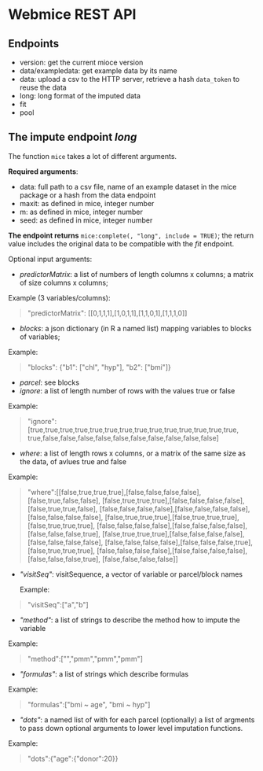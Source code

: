 # Webmice REST API
## Endpoints
- version: get the current mioce version
- data/exampledata: get example data by its name
- data: upload a csv to the HTTP server, retrieve a hash `data_token` to reuse the data
- long: long format of the imputed data
- fit
- pool 

## The impute endpoint *long*
The function `mice` takes a lot of different arguments.

**Required arguments**:

- data: full path to a csv file, name of an example dataset in the mice package or a hash from the data endpoint
- maxit: as defined in mice, integer number
- m: as defined in mice, integer number
- seed: as defined in mice, integer number

**The endpoint returns** `mice:complete(, "long", include = TRUE)`; the return value includes the original data to be compatible with the *fit* endpoint.

Optional input arguments:

- *predictorMatrix*: a list of numbers of length columns x columns; a matrix of size columns x columns; 
 
 Example (3 variables/columns):  
>  "predictorMatrix": [[0,1,1,1],[1,0,1,1],[1,1,0,1],[1,1,1,0]] 

- *blocks*: a json dictionary (in R a named list) mapping variables to blocks of variables;

 Example:
> "blocks": {"b1": ["chl", "hyp"], "b2": ["bmi"]}

- *parcel*: see blocks
- *ignore*: a list of length number of rows with the values true or false
 
 Example:
> "ignore":[true,true,true,true,true,true,true,true,true,true,true,true,true,true, true,false,false,false,false,false,false,false,false,false,false]

- *where*: a list of length rows x columns, or a matrix of the same size as the data, of avlues true and false

 Example:
> "where":[[false,true,true,true],[false,false,false,false],[false,true,false,false], [false,true,true,true],[false,false,false,false],[false,true,true,false], [false,false,false,false],[false,false,false,false],[false,false,false,false], [false,true,true,true],[false,true,true,true],[false,true,true,true], [false,false,false,false],[false,false,false,false],[false,false,false,true], [false,true,true,true],[false,false,false,false],[false,false,false,false], [false,false,false,false],[false,false,false,true],[false,true,true,true], [false,false,false,false],[false,false,false,false],[false,false,false,true], [false,false,false,false]]

- *"visitSeq"*: visitSequence, a vector of variable or parcel/block names

  Example:
> "visitSeq":["a","b"]

- *"method"*: a list of strings to describe the method how to impute the variable

 Example:
> "method":["","pmm","pmm","pmm"]

- *"formulas"*: a list of strings which describe formulas

 Example:
> "formulas":["bmi ~ age", "bmi ~ hyp"]

- *"dots"*: a named list of with for each parcel (optionally) a list of argments to pass down optional arguments to lower level imputation functions.

 Example:
> "dots":{"age":{"donor":20}} 
